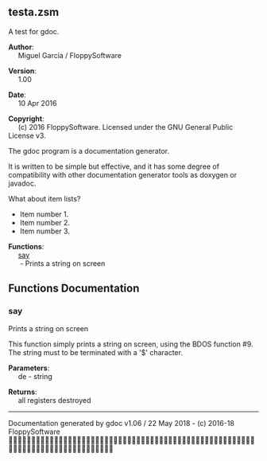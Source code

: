 ## testa.zsm
A test for gdoc.

**Author**:  
&nbsp;&nbsp;&nbsp;&nbsp;&nbsp;Miguel Garcia / FloppySoftware

**Version**:  
&nbsp;&nbsp;&nbsp;&nbsp;&nbsp;1.00

**Date**:  
&nbsp;&nbsp;&nbsp;&nbsp;&nbsp;10 Apr 2016

**Copyright**:  
&nbsp;&nbsp;&nbsp;&nbsp;&nbsp;(c) 2016 FloppySoftware. Licensed under the GNU General Public License v3.

The gdoc program is a documentation generator.

It is written to be simple but effective, and it has some degree of
compatibility with other documentation generator tools as doxygen or javadoc.

What about item lists?

- Item number 1.
- Item number 2.
- Item number 3.

**Functions**:  
&nbsp;&nbsp;&nbsp;&nbsp;&nbsp;[say](#f0)  
&nbsp;&nbsp;&nbsp;&nbsp;&nbsp;&nbsp;- Prints a string on screen

## Functions Documentation
### <a id='f0'></a>say
Prints a string on screen

This function simply prints a string on screen,
using the BDOS function #9. The string must to
be terminated with a '$' character.

**Parameters**:  
&nbsp;&nbsp;&nbsp;&nbsp;&nbsp;de - string

**Returns**:  
&nbsp;&nbsp;&nbsp;&nbsp;&nbsp;all registers destroyed

---
Documentation generated by gdoc v1.06 / 22 May 2018 - (c) 2016-18 FloppySoftware
